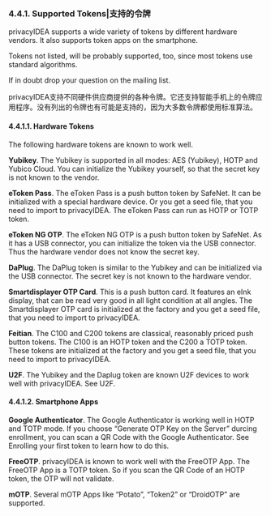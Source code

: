 ### 4.4.1. Supported Tokens|支持的令牌

privacyIDEA supports a wide variety of tokens by different hardware vendors. It also supports token apps on the smartphone.

Tokens not listed, will be probably supported, too, since most tokens use standard algorithms.

If in doubt drop your question on the mailing list.

privacyIDEA支持不同硬件供应商提供的各种令牌。它还支持智能手机上的令牌应用程序。没有列出的令牌也有可能是支持的，因为大多数令牌都使用标准算法。

#### 4.4.1.1. Hardware Tokens

The following hardware tokens are known to work well.

**Yubikey**. The Yubikey is supported in all modes: AES (Yubikey), HOTP and Yubico Cloud. You can initialize the Yubikey yourself, so that the secret key is not known to the vendor.

**eToken Pass**. The eToken Pass is a push button token by SafeNet. It can be initialized with a special hardware device. Or you get a seed file, that you need to import to privacyIDEA. The eToken Pass can run as HOTP or TOTP token.

**eToken NG OTP**. The eToken NG OTP is a push button token by SafeNet. As it has a USB connector, you can initialize the token via the USB connector. Thus the hardware vendor does not know the secret key.

**DaPlug**. The DaPlug token is similar to the Yubikey and can be initialized via the USB connector. The secret key is not known to the hardware vendor.

**Smartdisplayer OTP Card**. This is a push button card. It features an eInk display, that can be read very good in all light condition at all angles. The Smartdisplayer OTP card is initialized at the factory and you get a seed file, that you need to import to privacyIDEA.

**Feitian**. The C100 and C200 tokens are classical, reasonably priced push button tokens. The C100 is an HOTP token and the C200 a TOTP token. These tokens are initialized at the factory and you get a seed file, that you need to import to privacyIDEA.

**U2F**. The Yubikey and the Daplug token are known U2F devices to work well with privacyIDEA. See U2F.

#### 4.4.1.2. Smartphone Apps

**Google Authenticator**. The Google Authenticator is working well in HOTP and TOTP mode. If you choose “Generate OTP Key on the Server” durcing enrollment, you can scan a QR Code with the Google Authenticator. See Enrolling your first token to learn how to do this.

**FreeOTP**. privacyIDEA is known to work well with the FreeOTP App. The FreeOTP App is a TOTP token. So if you scan the QR Code of an HOTP token, the OTP will not validate.

**mOTP**. Several mOTP Apps like “Potato”, “Token2” or “DroidOTP” are supported.